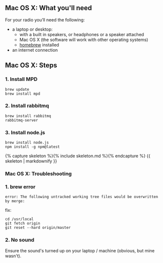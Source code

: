 Mac OS X: What you'll need
---

For your radio you’ll need the following:

* a laptop or desktop:
     * with a built in speakers, or headphones or a speaker attached
     * Mac OS X (the software will work with other operating systems)
     * [homebrew](http://brew.sh/) installed
* an internet connection


Mac OS X: Steps
---

### 1. Install MPD

    brew update
    brew install mpd

### 2. Install rabbitmq

    brew install rabbitmq
    rabbitmq-server

### 3. Install node.js

    brew install node.js
    npm install -g npm@latest

{% capture skeleton %}{% include skeleton.md %}{% endcapture %}
  {{ skeleton | markdownify }}


### Mac OS X: Troubleshooting

### 1. brew error

    error: The following untracked working tree files would be overwritten by merge:

fix:

    cd /usr/local
    git fetch origin
    git reset --hard origin/master


### 2. No sound

Ensure the sound's turned up on your laptop / machine (obvious, but mine wasn't).

